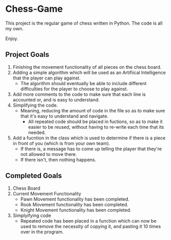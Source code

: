 # Chess-Game

This project is the regular game of chess written in Python.
The code is all my own.

Enjoy.

## Project Goals
1) Finishing the movement functionality of all pieces on the chess board.
2) Adding a simple algorithm which will be used as an Artifiical Intelligence that the player can play against. 
   - The algorithm should eventually be able to include different difficulties for the player to choose to play against.
3) Add more comments to the code to make sure that each line is accounted or, and is easy to understand. 
4) Simplifying the code.
   - Meaning, reducing the amount of code in the file so as to make sure that it's easy to understand and navigate.
      - All repeated code should be placed in fuctions, so as to make it easier to be reused, without having to re-write each time that its needed. 
5) Add a fucntion in the class which is used to determine if there is a piece in front of you (which is from your own team).
   - If there is, a message has to come up telling the player that they're not allowed to move there.
   - If there isn't, then nothing happens. 

## Completed Goals
1) Chess Board
2) Current Movement Functionality
   - Pawn Movement functionality has been completed. 
   - Rook Movement functionality has been completed. 
   - Knight Movement functionality has been completed. 
3) Simplyifying code
   - Repeated code has been placed in a function which can now be used to remove the necessity of copying it, and pasting it 10 times over in the program. 
